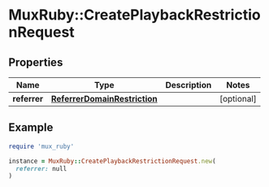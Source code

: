 # MuxRuby::CreatePlaybackRestrictionRequest

## Properties

| Name | Type | Description | Notes |
| ---- | ---- | ----------- | ----- |
| **referrer** | [**ReferrerDomainRestriction**](ReferrerDomainRestriction.md) |  | [optional] |

## Example

```ruby
require 'mux_ruby'

instance = MuxRuby::CreatePlaybackRestrictionRequest.new(
  referrer: null
)
```

